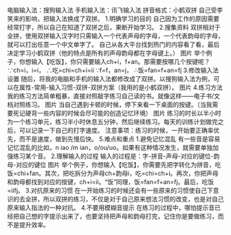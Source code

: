 电脑输入法：搜狗输入法
手机输入法：讯飞输入法
拼音格式：小鹤双拼
自己受李笑来的影响，把输入法换成了双拼。
1.明确学习的目的
自己因为工作的原因需要经常打字，所以自己在知道了双拼之后，果断开始学习。
2.搜集资料
双拼相对于全拼，使用双拼输入汉字时只需输入一个代表声母的字母，一个代表韵母的字母，就可以打出任意一个中文单字了。
自己从各大平台找到热门的内容看了看，最后决定学习小鹤双拼（他的特点是所有的声母韵母都在字母键上。）
图片
举个例子，你想输入【吃饭】，你只需要输入ch+i，f+an。那需要按哪几个按键呢？
∵ch=i，i=i，
∴吃=chi=ch+i=ii
∵f=f，an=j，
∴饭=fan=f+an=fj
3.修改输入法设置
随后，将我的电脑和手机的输入法都修改成了双拼。以搜狗输入法为例，可以在属性-常用-输入习惯-双拼-双拼方案（我用的是小鹤双拼）。
图片
4.练习方法
我的练习方法简单粗暴，直接对照敲字练习自己读的书。就像这样——电子书/文档对照练习。
图片
当自己遇到卡顿的时候，停下来看一下桌面的按键。（当我需要死记硬背一些内容的时候会尽可能的创造记忆环境）
图片
练习的时长以半小时为一个练习单元，练习半小时休息五分钟，然后继续练习。每天的训练计划做完之后，可以记录一下自己的打字速度。
注意事项：练习的时候，一开始要正确率优先，而不是速度，做到先慢后快。
5.难点和重点
    1.避免记忆混乱
有一些音是容易记忆混乱的比如，n iao /m ian，o/ou/uo。如果有这种情况发生，就需要单独加强练习某个音。
    2.理解输入的过程
输入的过程是：字-拼音-声母-对应的键位-韵母-对应的键位
图片
举个例子，你想输入【吃饭】，你需要先把字转化为拼音，吃饭=chi+fan。其次，把吃拆分为声母ch+韵母i，吃=chi=ch+i。再次，你把声母和韵母都找到对应的按键，ch+i=ii。“饭”同理，饭=fan=f+an=fj。最后，吃饭=iifj。
   3.对抗原来的习惯
在一开始练习的时候还会有一些原来的习惯使自己下意识的去全拼，所以双拼的练习，不仅是对于自己原来想法习惯的改变，也是对自己原来输入指法的一种对抗。
   4.不要用模糊音提示
在练习的过程中，哪怕提示音已经把自己想的字提示出来了，也要坚持把声母和韵母打完，记住你是要做练习，而不是提升效率。
